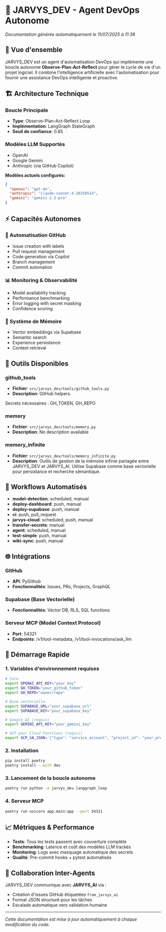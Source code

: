 # 🤖 JARVYS_DEV - Agent DevOps Autonome

*Documentation générée automatiquement le 11/07/2025 à 11:38*

## 🎯 Vue d'ensemble

JARVYS_DEV est un agent d'automatisation DevOps qui implémente une boucle autonome **Observe-Plan-Act-Reflect** pour gérer le cycle de vie d'un projet logiciel. Il combine l'intelligence artificielle avec l'automatisation pour fournir une assistance DevOps intelligente et proactive.

## 🏗️ Architecture Technique

### Boucle Principale
- **Type**: Observe-Plan-Act-Reflect Loop
- **Implémentation**: LangGraph StateGraph
- **Seuil de confiance**: 0.85

### Modèles LLM Supportés
- OpenAI
- Google Gemini
- Anthropic (via GitHub Copilot)

**Modèles actuels configurés:**
```json
{
  "openai": "gpt-4o",
  "anthropic": "claude-sonnet-4-20250514",
  "gemini": "gemini-2.5-pro"
}
```

## ⚡ Capacités Autonomes

### 🤖 Automatisation GitHub
- Issue creation with labels
- Pull request management
- Code generation via Copilot
- Branch management
- Commit automation

### 📊 Monitoring & Observabilité
- Model availability tracking
- Performance benchmarking
- Error logging with secret masking
- Confidence scoring

### 🧠 Système de Mémoire
- Vector embeddings via Supabase
- Semantic search
- Experience persistence
- Context retrieval

## 🔧 Outils Disponibles

### github_tools
- **Fichier**: `src/jarvys_dev/tools/github_tools.py`
- **Description**: GitHub helpers.

Secrets nécessaires : GH_TOKEN, GH_REPO

### memory
- **Fichier**: `src/jarvys_dev/tools/memory.py`
- **Description**: No description available

### memory_infinite
- **Fichier**: `src/jarvys_dev/tools/memory_infinite.py`
- **Description**: Outils de gestion de la mémoire infinie partagée entre JARVYS_DEV et JARVYS_AI.
Utilise Supabase comme base vectorielle pour persistance et recherche sémantique.


## 🔄 Workflows Automatisés

- **model-detection**: scheduled, manual
- **deploy-dashboard**: push, manual
- **deploy-supabase**: push, manual
- **ci**: push, pull_request
- **jarvys-cloud**: scheduled, push, manual
- **transfer-secrets**: manual
- **agent**: scheduled, manual
- **test-simple**: push, manual
- **wiki-sync**: push, manual

## 🌐 Intégrations

### GitHub
- **API**: PyGithub
- **Fonctionnalités**: Issues, PRs, Projects, GraphQL

### Supabase (Base Vectorielle)
- **Fonctionnalités**: Vector DB, RLS, SQL functions

### Serveur MCP (Model Context Protocol)
- **Port**: 54321
- **Endpoints**: /v1/tool-metadata, /v1/tool-invocations/ask_llm

## 🚀 Démarrage Rapide

### 1. Variables d'environnement requises
```bash
# Core
export OPENAI_API_KEY="your_key"
export GH_TOKEN="your_github_token"
export GH_REPO="owner/repo"

# Base vectorielle
export SUPABASE_URL="your_supabase_url"
export SUPABASE_KEY="your_supabase_key"

# Google AI (requis)
export GEMINI_API_KEY="your_gemini_key"

# GCP pour Cloud Functions (requis)
export GCP_SA_JSON='{"type": "service_account", "project_id": "your_project"}'
```

### 2. Installation
```bash
pip install poetry
poetry install --with dev
```

### 3. Lancement de la boucle autonome
```bash
poetry run python -m jarvys_dev.langgraph_loop
```

### 4. Serveur MCP
```bash
poetry run uvicorn app.main:app --port 54321
```

## 📈 Métriques & Performance

- **Tests**: Tous les tests passent avec couverture complète
- **Benchmarking**: Latence et coût des modèles LLM trackés
- **Monitoring**: Logs avec masquage automatique des secrets
- **Qualité**: Pre-commit hooks + pytest automatisés

## 🤝 Collaboration Inter-Agents

JARVYS_DEV communique avec **JARVYS_AI** via :
- Création d'issues GitHub étiquetées `from_jarvys_ai`
- Format JSON structuré pour les tâches
- Escalade automatique vers validation humaine

---

*Cette documentation est mise à jour automatiquement à chaque modification du code.*
